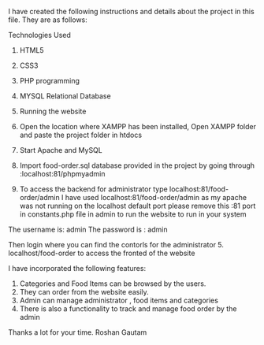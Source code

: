 I have created the following instructions and details about the project in this file. They are as follows:

Technologies Used
1. HTML5
2. CSS3
3. PHP programming
4. MYSQL Relational Database

2. Running the website 

1. Open the location where XAMPP has been installed, Open XAMPP folder and paste the project folder in htdocs

2. Start Apache and MySQL

3. Import food-order.sql database provided in the project by going through :localhost:81/phpmyadmin

4. To access the backend for administrator  type localhost:81/food-order/admin
 I have used localhost:81/food-order/admin as my apache was not running on the localhost default port 
please remove this :81 port in constants.php file in admin to run the website to run in your system 

  The username is: admin
  The password is : admin
  
  Then login where you can find the contorls for the administrator 
5. localhost/food-order to access the fronted of the website 

I have incorporated the following features:

1. Categories and Food Items can be browsed by the users.
2. They can order from the website easily.
3. Admin can manage administrator , food items and categories 
4. There is also a functionality to track and manage food order by the admin

Thanks a lot for your time.
Roshan Gautam 
